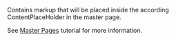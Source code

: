Contains markup that will be placed inside the according ContentPlaceHolder in the master page.

See [Master Pages](~/pages/concepts/layout/master-pages) tutorial for more information.